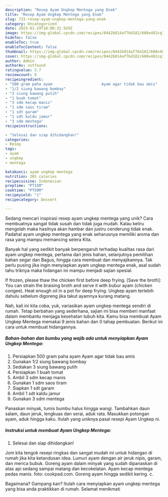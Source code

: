 ```yaml
---
description: "Resep Ayam Ungkep Mentega yang Enak"
title: "Resep Ayam Ungkep Mentega yang Enak"
slug: 733-resep-ayam-ungkep-mentega-yang-enak
category: Uncategorized
date: 2023-01-29T18:08:32.929Z
image: https://img-global.cpcdn.com/recipes/0442b914af76d182/680x482cq70/ayam-ungkep-mentega-foto-resep-utama.jpg
hideToc: false
enableToc: true
enableTocContent: false
thumbnail: https://img-global.cpcdn.com/recipes/0442b914af76d182/680x482cq70/ayam-ungkep-mentega-foto-resep-utama.jpg
cover: https://img-global.cpcdn.com/recipes/0442b914af76d182/680x482cq70/ayam-ungkep-mentega-foto-resep-utama.jpg
author: Admin
authorAv: notfound
ratingvalue: 3.7
reviewcount: 9
recipeingredient:
- "500 gram paha ayam                      Ayam agar tidak bau amis"
- "1/2 siung bawang bombay"
- "3 siung bawang putih"
- "1 buah tomat"
- "3 sdm kecap manis"
- "1 sdm saos tiram"
- "1 sdt garam"
- "1 sdt kaldu jamur"
- "3 sdm mentega"
recipeinstructions:

- "Selesai dan siap dihidangkan!"
categories:
- Resep
tags:
- ayam
- ungkep
- mentega

katakunci: ayam ungkep mentega 
nutrition: 265 calories
recipecuisine: Indonesian
preptime: "PT15M"
cooktime: "PT59M"
recipeyield: "1"
recipecategory: Dessert

---
```





Sedang mencari inspirasi resep ayam ungkep mentega yang unik? Cara membuatnya sangat tidak susah dan tidak juga mudah. Kalau keliru mengolah maka hasilnya akan hambar dan justru cenderung tidak enak. Padahal ayam ungkep mentega yang enak seharusnya memiliki aroma dan rasa yang mampu memancing selera Kita.





Banyak hal yang sedikit banyak berpengaruh terhadap kualitas rasa dari ayam ungkep mentega, pertama dari jenis bahan, selanjutnya pemilihan bahan segar dan Bagus, hingga cara membuat dan menyajikannya. Tak perlu pusing jika ingin menyiapkan ayam ungkep mentega enak,      asal sudah tahu triknya maka hidangan ini mampu menjadi sajian spesial.














If frozen, please thaw the chicken first before deep frying. [Save the broth]: You can strain the braising broth and serve it with bubur ayam (chicken congee). Heat enough oil in a pot for deep frying. Ungkep ayam terlebih dahulu sebelum digoreng jika takut ayamnya kurang matang.






Nah, kali ini kita coba, yuk, variasikan ayam ungkep mentega sendiri di rumah. Tetap berbahan yang sederhana, sajian ini bisa memberi manfaat dalam membantu menjaga kesehatan tubuh kita. Kamu bisa membuat Ayam Ungkep Mentega memakai 9 jenis bahan dan 0 tahap pembuatan. Berikut ini cara untuk membuat hidangannya.

<!--inarticleads1-->

##### Bahan-bahan dan bumbu yang wajib ada untuk menyiapkan Ayam Ungkep Mentega:

1. Persiapkan 500 gram paha ayam                      Ayam agar tidak bau amis
1. Gunakan 1/2 siung bawang bombay
1. Sediakan 3 siung bawang putih
1. Persiapkan 1 buah tomat
1. Ambil 3 sdm kecap manis
1. Gunakan 1 sdm saos tiram
1. Siapkan 1 sdt garam
1. Ambil 1 sdt kaldu jamur
1. Gunakan 3 sdm mentega


Panaskan minyak, tumis bumbu halus hingga wangi. Tambahkan daun salam, daun jeruk, lengkuas dan serai, aduk rata. Masukkan potongan ayam, aduk hingga kaku. Itulah yang uniknya pasal resepi Ayam Ungkep ni. 

<!--inarticleads2-->

##### Instruksi untuk membuat Ayam Ungkep Mentega:


1. Selesai dan siap dihidangkan!

Jom kita tengok resepi ringkas dan sangat mudah ini untuk hidangan di rumah jika kita ketandusan idea. Lumuri ayam dengan air jeruk nipis, garam, dan merica bubuk. Goreng ayam dalam minyak yang sudah dipanaskan di atas api sedang sampai matang dan kecokelatan. Ayam kecap mentega pedas manis. foto: cookpad.com. Goreng ayam hingga sedikit kering. c. 

Bagaimana? Gampang kan? Itulah cara menyiapkan ayam ungkep mentega yang bisa anda praktikkan di rumah. Selamat menikmati
